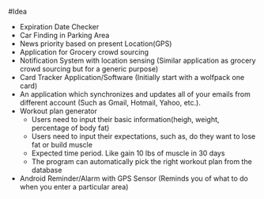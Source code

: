#Idea
- Expiration Date Checker
- Car Finding in Parking Area
- News priority based on present Location(GPS)
- Application for Grocery crowd sourcing
- Notification System with location sensing (Similar application as grocery crowd sourcing but for a generic purpose)
- Card Tracker Application/Software (Initially start with a wolfpack one card)
- An application which synchronizes and updates all of your emails from different account (Such as Gmail, Hotmail, Yahoo, etc.).
- Workout plan generator
  - Users need to input their basic information(heigh, weight, percentage of body fat)
  - Users need to input their expectations, such as, do they want to lose fat or build muscle
  - Expected time period. Like gain 10 lbs of muscle in 30 days
  - The program can automatically pick the right workout plan from the database
- Android Reminder/Alarm with GPS Sensor (Reminds you of what to do when you enter a particular area)
